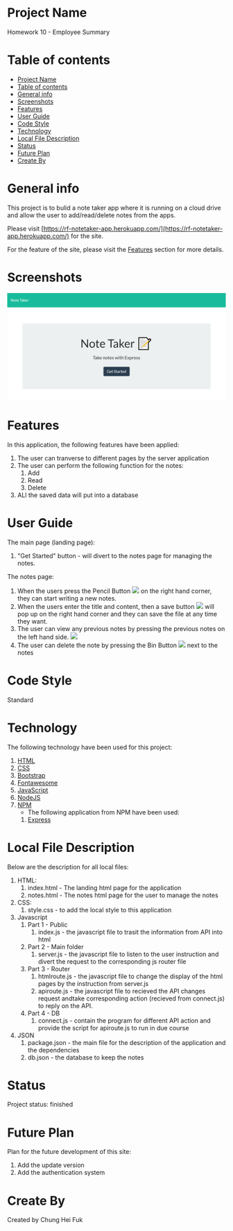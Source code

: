 # Project Name

Homework 10 - Employee Summary

# Table of contents

- [Project Name](#project-name)
- [Table of contents](#table-of-contents)
- [General info](#general-info)
- [Screenshots](#screenshots)
- [Features](#features)
- [User Guide](#user-guide)
- [Code Style](#code-style)
- [Technology](#technology)
- [Local File Description](#local-file-description)
- [Status](#status)
- [Future Plan](#future-plan)
- [Create By](#create-by)

# General info

This project is to bulid a note taker app where it is running on a cloud drive and allow the user to add/read/delete notes from the apps.

Please visit [https://rf-notetaker-app.herokuapp.com/](https://rf-notetaker-app.herokuapp.com/) for the site.

For the feature of the site, please visit the [Features](#features) section for more details.

# Screenshots

![screenshot](https://github.com/rickyfuk/NoteTaker/blob/master/public/assets/images/screenshot.PNG?raw=true)

# Features

In this application, the following features have been applied:

1. The user can tranverse to different pages by the server application
2. The user can perform the following function for the notes:
   1. Add
   2. Read
   3. Delete
3. ALl the saved data will put into a database

# User Guide

The main page (landing page):

1. "Get Started" button - will divert to the notes page for managing the notes.

The notes page:

1. When the users press the Pencil Button <img src="../NoteTaker/public/assets/images/pencil.png" width="20"/> on the right hand corner, they can start writing a new notes.
2. When the users enter the title and content, then a save button <img src="../NoteTaker/public/assets/images/save.png" width="20"/> will pop up on the right hand corner and they can save the file at any time they want.
3. The user can view any previous notes by pressing the previous notes on the left hand side.
   <img src="../NoteTaker/public/assets/images/display.png" width="300"/>
4. The user can delete the note by pressing the Bin Button <img src="../NoteTaker/public/assets/images/bin.png" width="20"/> next to the notes

# Code Style

Standard

# Technology

The following technology have been used for this project:

1. [HTML](https://whatwg.org/)
2. [CSS](https://www.w3.org/Style/CSS/)
3. [Bootstrap](https://getbootstrap.com/)
4. [Fontawesome](https://fontawesome.com/)
5. [JavaScript](https://www.javascript.com/)
6. [NodeJS](https://nodejs.org/en/)
7. [NPM](https://www.npmjs.com/)
   - The following application from NPM have been used:
   1. [Express](https://expressjs.com/)

# Local File Description

Below are the description for all local files:

1. HTML:
   1. index.html - The landing html page for the application
   2. notes.html - The notes html page for the user to manage the notes
2. CSS:
   1. style.css - to add the local style to this application
3. Javascript
   1. Part 1 - Public
      1. index.js - the javascript file to trasit the information from API into html
   2. Part 2 - Main folder
      1. server.js - the javascript file to listen to the user instruction and divert the request to the corresponding js router file
   3. Part 3 - Router
      1. htmlroute.js - the javascript file to change the display of the html pages by the instruction from server.js
      2. apiroute.js - the javascript file to recieved the API changes request andtake corresponding action (recieved from connect.js) to reply on the API.
   4. Part 4 - DB
      1. connect.js - contain the program for different API action and provide the script for apiroute.js to run in due course
4. JSON
   1. package.json - the main file for the description of the application and the dependencies
   2. db.json - the database to keep the notes

# Status

Project status: finished

# Future Plan

Plan for the future development of this site:

1. Add the update version
2. Add the authentication system

# Create By

Created by Chung Hei Fuk
